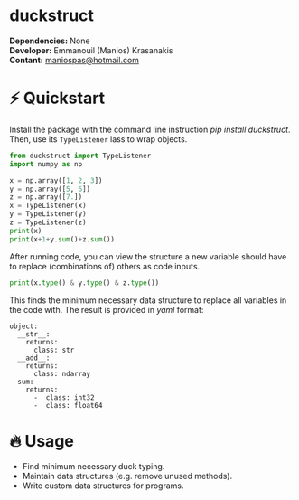 # duckstruct

**Dependencies:** None<br/>
**Developer:** Emmanouil (Manios) Krasanakis<br/>
**Contant:** maniospas@hotmail.com

# :zap: Quickstart
Install the package with the command line instruction 
*pip install duckstruct*. Then, use its `TypeListener`
lass to wrap objects.


```python
from duckstruct import TypeListener
import numpy as np

x = np.array([1, 2, 3])
y = np.array([5, 6])
z = np.array([7.])
x = TypeListener(x)
y = TypeListener(y)
z = TypeListener(z)
print(x)
print(x+1+y.sum()+z.sum())
```

After running code, you can view the structure a new variable 
should have to replace (combinations of) others as code inputs.

```python
print(x.type() & y.type() & z.type())
```

This finds the minimum necessary data structure to replace
all variables in the code with.  The result is provided in *yaml* format:

```
object:
  __str__: 
    returns:
      class: str
  __add__: 
    returns:
      class: ndarray
  sum: 
    returns:
      -  class: int32
      -  class: float64
```


# :fire: Usage
* Find minimum necessary duck typing.
* Maintain data structures (e.g. remove unused methods).
* Write custom data structures for programs.

